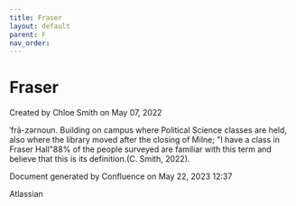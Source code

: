 ```yaml
---
title: Fraser
layout: default
parent: F
nav_order:
---
```


# Fraser

Created by  Chloe Smith on May 07, 2022

ˈfrā-zərnoun. Building on campus where Political Science classes are held, also where the library moved after the closing of Milne; &quot;I have a class in Fraser Hall&quot;88% of the people surveyed are familiar with this term and believe that this is its definition.(C. Smith, 2022).

Document generated by Confluence on May 22, 2023 12:37

Atlassian
